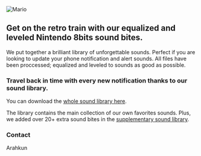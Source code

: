 ![Mario](http://i.imgur.com/gvcONjo.png)

##  Get on the retro train with our equalized and leveled Nintendo 8bits sound bites. 

We put together a brilliant library of unforgettable sounds.
Perfect if you are looking to update your phone notification and alert sounds. 
All files have been proccessed; equalized and leveled to sounds as good as possible.

### Travel back in time with every new notification thanks to our sound library.

You can download the [whole sound library here](https://github.com/arahkun/sound_library-nintendo_8bits-super_mario-notifications_and_alerts/archive/master.zip).

The library contains the main collection of our own favorites sounds. 
Plus, we added over 20+ extra sound bites in the [supplementary sound library](https://github.com/arahkun/sound_library-nintendo_8bits-super_mario-notifications_and_alerts/tree/master/supplementary_sound_library).


### Contact

Arahkun
